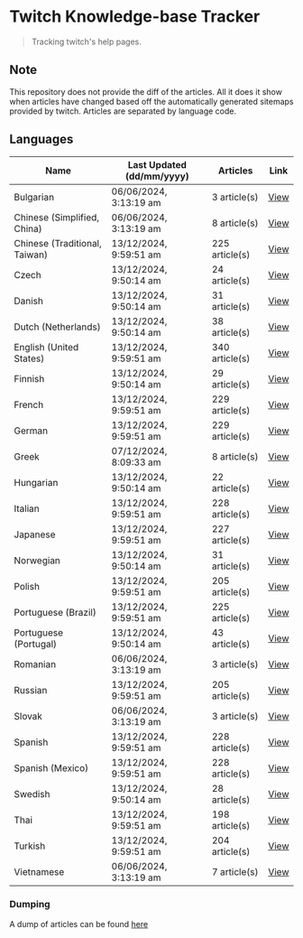 # Twitch Knowledge-base Tracker
> Tracking twitch's help pages. 

## Note
This repository does not provide the diff of the articles. All it does it show when articles have changed based
off the automatically generated sitemaps provided by twitch. Articles are separated by language code.

## Languages

| Name                          | Last Updated (dd/mm/yyyy) | Articles       | Link                   |
|-------------------------------|---------------------------|----------------|------------------------|
| Bulgarian                     | 06/06/2024, 3:13:19 am    | 3 article(s)   | [View](docs/bg.md)     |
| Chinese (Simplified, China)   | 06/06/2024, 3:13:19 am    | 8 article(s)   | [View](docs/zh_CN.md)  |
| Chinese (Traditional, Taiwan) | 13/12/2024, 9:59:51 am    | 225 article(s) | [View](docs/zh_TW.md)  |
| Czech                         | 13/12/2024, 9:50:14 am    | 24 article(s)  | [View](docs/cs.md)     |
| Danish                        | 13/12/2024, 9:50:14 am    | 31 article(s)  | [View](docs/da.md)     |
| Dutch (Netherlands)           | 13/12/2024, 9:50:14 am    | 38 article(s)  | [View](docs/nl_NL.md)  |
| English (United States)       | 13/12/2024, 9:59:51 am    | 340 article(s) | [View](docs/en_US.md)  |
| Finnish                       | 13/12/2024, 9:50:14 am    | 29 article(s)  | [View](docs/fi.md)     |
| French                        | 13/12/2024, 9:59:51 am    | 229 article(s) | [View](docs/fr.md)     |
| German                        | 13/12/2024, 9:59:51 am    | 229 article(s) | [View](docs/de.md)     |
| Greek                         | 07/12/2024, 8:09:33 am    | 8 article(s)   | [View](docs/el.md)     |
| Hungarian                     | 13/12/2024, 9:50:14 am    | 22 article(s)  | [View](docs/hu.md)     |
| Italian                       | 13/12/2024, 9:59:51 am    | 228 article(s) | [View](docs/it.md)     |
| Japanese                      | 13/12/2024, 9:59:51 am    | 227 article(s) | [View](docs/ja.md)     |
| Norwegian                     | 13/12/2024, 9:50:14 am    | 31 article(s)  | [View](docs/no.md)     |
| Polish                        | 13/12/2024, 9:59:51 am    | 205 article(s) | [View](docs/pl.md)     |
| Portuguese (Brazil)           | 13/12/2024, 9:59:51 am    | 225 article(s) | [View](docs/pt_BR.md)  |
| Portuguese (Portugal)         | 13/12/2024, 9:50:14 am    | 43 article(s)  | [View](docs/pt_PT.md)  |
| Romanian                      | 06/06/2024, 3:13:19 am    | 3 article(s)   | [View](docs/ro.md)     |
| Russian                       | 13/12/2024, 9:59:51 am    | 205 article(s) | [View](docs/ru.md)     |
| Slovak                        | 06/06/2024, 3:13:19 am    | 3 article(s)   | [View](docs/sk.md)     |
| Spanish                       | 13/12/2024, 9:59:51 am    | 228 article(s) | [View](docs/es.md)     |
| Spanish (Mexico)              | 13/12/2024, 9:59:51 am    | 228 article(s) | [View](docs/es_MX.md)  |
| Swedish                       | 13/12/2024, 9:50:14 am    | 28 article(s)  | [View](docs/sv.md)     |
| Thai                          | 13/12/2024, 9:59:51 am    | 198 article(s) | [View](docs/th.md)     |
| Turkish                       | 13/12/2024, 9:59:51 am    | 204 article(s) | [View](docs/tr.md)     |
| Vietnamese                    | 06/06/2024, 3:13:19 am    | 7 article(s)   | [View](docs/vi.md)     |

### Dumping
A dump of articles can be found [here](docs/RAW.md)